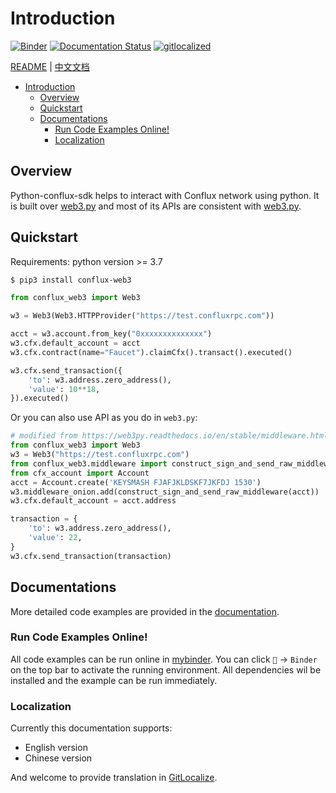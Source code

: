 # Introduction

[![Binder](https://mybinder.org/badge_logo.svg)](https://mybinder.org/v2/gh/conflux-chain/python-conflux-sdk/dev?urlpath=tree/docs/en/examples/01-quickstart.ipynb)
[![Documentation Status](https://readthedocs.org/projects/python-conflux-sdk/badge/?version=latest)](https://python-conflux-sdk.readthedocs.io/en/latest/?badge=latest)
[![gitlocalized ](https://gitlocalize.com/repo/8175/whole_project/badge.svg)](https://gitlocalize.com/repo/8175/whole_project?utm_source=badge)

[README](https://python-conflux-sdk.readthedocs.io/en/latest/README.html) | [中文文档](https://python-conflux-sdk.readthedocs.io/zh_CN/latest/README.html)

- [Introduction](#introduction)
  - [Overview](#overview)
  - [Quickstart](#quickstart)
  - [Documentations](#documentations)
    - [Run Code Examples Online!](#run-code-examples-online)
    - [Localization](#localization)


## Overview

Python-conflux-sdk helps to interact with Conflux network using python. It is built over [web3.py](https://github.com/ethereum/web3.py) and most of its APIs are consistent with [web3.py](https://github.com/ethereum/web3.py).

## Quickstart

Requirements: python version >= 3.7

```bash
$ pip3 install conflux-web3
```

```python
from conflux_web3 import Web3

w3 = Web3(Web3.HTTPProvider("https://test.confluxrpc.com"))

acct = w3.account.from_key("0xxxxxxxxxxxxxx")
w3.cfx.default_account = acct
w3.cfx.contract(name="Faucet").claimCfx().transact().executed()

w3.cfx.send_transaction({
    'to': w3.address.zero_address(),
    'value': 10**18,
}).executed()
```

Or you can also use API as you do in `web3.py`: 

``` python
# modified from https://web3py.readthedocs.io/en/stable/middleware.html#signing
from conflux_web3 import Web3
w3 = Web3("https://test.confluxrpc.com")
from conflux_web3.middleware import construct_sign_and_send_raw_middleware
from cfx_account import Account
acct = Account.create('KEYSMASH FJAFJKLDSKF7JKFDJ 1530')
w3.middleware_onion.add(construct_sign_and_send_raw_middleware(acct))
w3.cfx.default_account = acct.address

transaction = {
    'to': w3.address.zero_address(),
    'value': 22,
}
w3.cfx.send_transaction(transaction)
```

## Documentations

More detailed code examples are provided in the [documentation](https://python-conflux-sdk.readthedocs.io/en/latest/README.html).

### Run Code Examples Online!

All code examples can be run online in [mybinder](https://mybinder.org/). You can click `🚀` -> `Binder` on the top bar to activate the running environment. All dependencies wil be installed and the example can be run immediately.

### Localization

Currently this documentation supports:

* English version
* Chinese version

And welcome to provide translation in [GitLocalize](https://gitlocalize.com/repo/8175).
